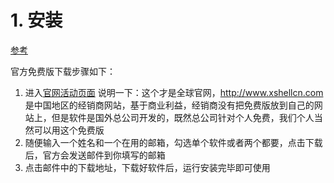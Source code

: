 # 1. 安装
[参考](https://www.52pojie.cn/thread-1143576-1-1.html)

官方免费版下载步骤如下：
1. 进入[官网活动页面](https://www.netsarang.com/zh/free-for-home-school/)
    说明一下：这个才是全球官网，http://www.xshellcn.com 是中国地区的经销商网站，基于商业利益，经销商没有把免费版放到自己的网站上，但是软件是国外总公司开发的，既然总公司针对个人免费，我们个人当然可以用这个免费版
2. 随便输入一个姓名和一个在用的邮箱，勾选单个软件或者两个都要，点击下载后，官方会发送邮件到你填写的邮箱
3. 点击邮件中的下载地址，下载好软件后，运行安装完毕即可使用
